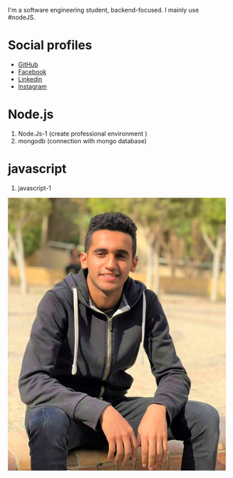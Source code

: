 I'm a software engineering student, backend-focused. I mainly use #nodeJS.


# Social profiles
* [GitHub](https://www.github.com/Adosh74)
* [Facebook](https://www.facebook.com/shebl74)
* [Linkedin](https://www.linkedin.com/in/shebl74) 
* [Instagram](https://www.instagram.com/shebl0x01) 

# Node.js
 1. Node.Js-1 (create professional environment )
 2. mongodb (connection with mongo database)

# javascript
 1. javascript-1 



![](/public/e4169fb386fff58ef895801b96a3d62907549ad31b886227591bae5e42fe60bb.jpg)
